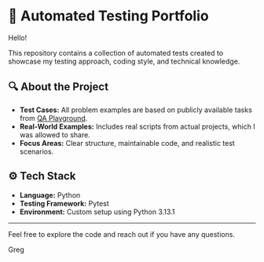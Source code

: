 # 🧪 Automated Testing Portfolio

Hello!

This repository contains a collection of automated tests created to showcase my testing approach, coding style, and technical knowledge.

## 🔍 About the Project

- **Test Cases:** All problem examples are based on publicly available tasks from [QA Playground](https://qaplayground.dev/).
- **Real-World Examples:** Includes real scripts from actual projects, which I was allowed to share.
- **Focus Areas:** Clear structure, maintainable code, and realistic test scenarios.

## ⚙️ Tech Stack

- **Language:** Python
- **Testing Framework:** Pytest
- **Environment:** Custom setup using Python 3.13.1

---

Feel free to explore the code and reach out if you have any questions.

Greg
